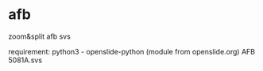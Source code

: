 # afb
zoom&amp;split afb svs

requirement:	python3
		 - openslide-python (module from openslide.org)	
		AFB 5081A.svs 

